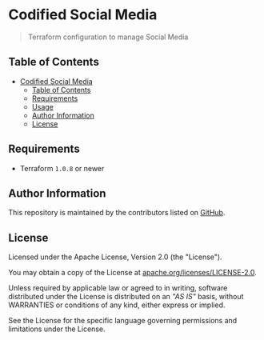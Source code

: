 # Codified Social Media

> Terraform configuration to manage Social Media

## Table of Contents

- [Codified Social Media](#codified-social-media)
  - [Table of Contents](#table-of-contents)
  - [Requirements](#requirements)
  - [Usage](#usage)
  - [Author Information](#author-information)
  - [License](#license)

## Requirements

- Terraform `1.0.8` or newer

## Author Information

This repository is maintained by the contributors listed on [GitHub](https://github.com/ksatirli/codified-social-media/graphs/contributors).

## License

Licensed under the Apache License, Version 2.0 (the "License").

You may obtain a copy of the License at [apache.org/licenses/LICENSE-2.0](http://www.apache.org/licenses/LICENSE-2.0).

Unless required by applicable law or agreed to in writing, software distributed under the License is distributed on an _"AS IS"_ basis, without WARRANTIES or conditions of any kind, either express or implied.

See the License for the specific language governing permissions and limitations under the License.

